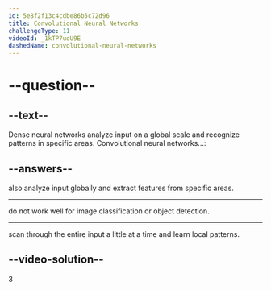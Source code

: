 ```yaml
---
id: 5e8f2f13c4cdbe86b5c72d96
title: Convolutional Neural Networks
challengeType: 11
videoId: _1kTP7uoU9E
dashedName: convolutional-neural-networks
---
```


# --question--

## --text--

Dense neural networks analyze input on a global scale and recognize patterns in specific areas. Convolutional neural networks...:

## --answers--

also analyze input globally and extract features from specific areas.

---

do not work well for image classification or object detection.

---

scan through the entire input a little at a time and learn local patterns.

## --video-solution--

3
